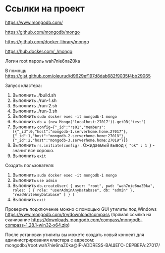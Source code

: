 # Ссылки на проект
https://www.mongodb.com/

https://github.com/mongodb/mongo

https://github.com/docker-library/mongo

https://hub.docker.com/_/mongo

Логин root пароль wah7nie6naZ0ka

В помощь https://gist.github.com/oleurud/d9629ef197d8dab682f9035f4bb29065

Запуск кластера:
1. Выполнить ./build.sh
2. Выполнить ./run-1.sh
3. Выполнить ./run-2.sh
4. Выполнить ./run-3.sh
5. Выполнить `sudo docker exec -it mongodb-1 mongo`
6. Выполнить `db = (new Mongo('localhost:27017')).getDB('test')`
7. Выполнить `config={"_id":"rs01","members":[{"_id":0,"host":"mongodb-1.serverhome.home:27017"},{"_id":1,"host":"mongodb-2.serverhome.home:27018"},{"_id":2,"host":"mongodb-3.serverhome.home:27019"}]}`
8. Выполнить `rs.initiate(config)` . Ожидаемый вывод `{ "ok" : 1 }` - значит все хорошо.
9. Выполнить `exit`

Создать пользователя:
1. Выполнить `sudo docker exec -it mongodb-1 mongo`
2. Выполнить `use admin`
3. Выполнить `db.createUser( { user: "root", pwd: "wah7nie6naZ0ka", roles: [ { role: "userAdminAnyDatabase", db: "admin" }, "readWriteAnyDatabase" ] } )`
4. Выполнить `exit`

Проверить подключение можно с помощью GUI утилиты под Windows https://www.mongodb.com/try/download/compass (прямая ссылка на скачивание https://downloads.mongodb.com/compass/mongodb-compass-1.28.1-win32-x64.zip)

После установки утилиты вы можете создать новый коннект для администрирования кластера с адресом: mongodb://root:wah7nie6naZ0ka@IP-ADDRESS-ВАШЕГО-СЕРВЕРА:27017/